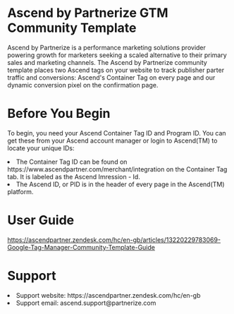 # Ascend by Partnerize GTM Community Template
Ascend by Partnerize is a performance marketing solutions provider powering growth for marketers seeking a scaled alternative to their primary sales and marketing channels. The Ascend by Partnerize community template places two Ascend tags on your website to track publisher parter traffic and conversions: Ascend's Container Tag on every page and our dynamic conversion pixel on the confirmation page. 

# Before You Begin
To begin, you need your Ascend Container Tag ID and Program ID. You can get these from your Ascend account manager or login to Ascend(TM) to locate your unique IDs:
<li>The Container Tag ID can be found on https://www.ascendpartner.com/merchant/integration on the Container Tag tab. It is labeled as the Ascend Imression - Id. </li>
<li>The Ascend ID, or PID is in the header of every page in the Ascend(TM) platform. </li>

# User Guide
https://ascendpartner.zendesk.com/hc/en-gb/articles/13220229783069-Google-Tag-Manager-Community-Template-Guide 

# Support
<li>Support website: https://ascendpartner.zendesk.com/hc/en-gb</li>
<li>Support email: ascend.support@partnerize.com</li>
